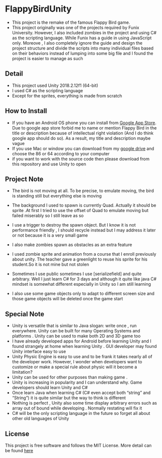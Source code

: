 # FlappyBirdUnity
- This project is the remake of the famous Flappy Bird game.
- This project originally was one of the projects required by Funix University. However, I also included zombies in the project and using C# as the scripting language. While Funix has a guide in using JavaScript only. Moreove , I also completely ignore the guide and design the project structure and divide the scripts into many individual files based on their behaviors instead of lumping into some big file and I found the project is easier to manage as such


## Detail
- This project used Unity 2018.2.12f1 (64-bit)
- I used C# as the scripting language 
- Except for the sprites, everything is made from scratch


## How to Install
- If you have an Android OS phone you can install from [Google App Store](https://play.google.com/store/apps/details?id=com.se00409x.FlappyBirdAssignment).
Due to google app store forbid me to name or mention Flappy Bird in the title or description because of intellectual right violation (And I do think google app should do so). As a result, my title and description maybe vague
- If you use Mac or window you can download from my [google drive](https://drive.google.com/drive/folders/1dQdVpYWsO4jX_oZYUgxrap_DHrltOiWQ?usp=sharing) and choose the 86 or 64 according to your computer
- if you want to work with the source code then please download from this repository and use Unity to open

## Project Note
- The bird is not moving at all. To be precise, to emulate moving, the bird is standing still but everything else is moving
- The background I used to spawn is currently Quad. Actually it should be sprite .At first I tried to use the offset of Quad to emulate moving but failed miserably so I still leave as so

- I use a trigger to destroy the spawn object. But I know it is not performance friendly , I should recycle instead but I may address it later or not because it is a very small game

- I also make zombies spawn as obstacles as an extra feature

- I used zombie sprite and animation from a course that I enroll previously about unity. The teacher gave a greenlight to reuse his sprite for his student.So it is not mine but not stolen

- Sometimes I use public sometimes I use [serializefield] and quite arbitrary. Well I just learn C# for 3 days and although it quite like java C# mindset is somewhat different especially in Unity so I am still learning

- I also use some game objects only to adapt to different screen size and those game objects will be deleted once the game start


## Special Note
-	Unity is versatile that is similar to Java slogan: write once , run everywhere. Unity can be built for many Operating Systems and platforms . Unity can be used to make both 2D and 3D game too
-	I have already developed apps for Android before learning Unity and I found strangely at home when learning Unity . GUI developer may found Unity interface easy to use 
-	Unity Physic Engine is easy to use and to be frank it takes nearly all of the developer work. However, I wonder when developers want to customize or make a special rule about physic will it become a limitation?
-	Unity can be used for other purposes than making game .
-	Unity is increasing in popularity and I can understand why. Game developers should learn Unity and C# 
-	Once learn Java when learning C# (C# even accept both “string” and “String”) it is quite similar but the way to think is different 
-	Nothing is perfect , Unity also some time display arbitrary errors such as array out of bound while developing . Normally restating will fix it 
-	C# will be the only scripting language in the future so forget all about other old languages of Unity   
 

## License 
This project is free software and follows the MIT License. More detail can be found [here](https://github.com/JimmyYouhei/FlappyBirdUnity/blob/master/LICENSE.MD)

